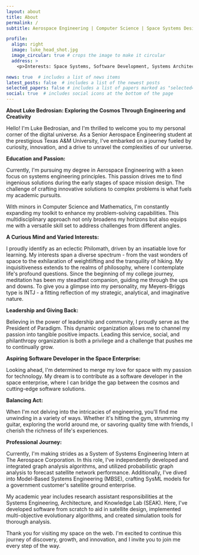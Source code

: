 ```yaml
---
layout: about
title: About
permalink: /
subtitle: Aerospace Engineering | Computer Science | Space Systems Design

profile:
  align: right
  image: luke_head_shot.jpg
  image_circular: true # crops the image to make it circular
  address: >
    <p>Interests: Space Systems, Software Development, Systems Architecting, System of Systems, AI/ML, Optimization, Modeling</p>

news: true  # includes a list of news items
latest_posts: false  # includes a list of the newest posts
selected_papers: false # includes a list of papers marked as "selected={true}"
social: true  # includes social icons at the bottom of the page
---
```


**About Luke Bedrosian: Exploring the Cosmos Through Engineering and Creativity**

Hello! I'm Luke Bedrosian, and I'm thrilled to welcome you to my personal corner of the digital universe. As a Senior Aerospace Engineering student at the prestigious Texas A&M University, I've embarked on a journey fueled by curiosity, innovation, and a drive to unravel the complexities of our universe.

**Education and Passion:**

Currently, I'm pursuing my degree in Aerospace Engineering with a keen focus on systems engineering principles. This passion drives me to find ingenious solutions during the early stages of space mission design. The challenge of crafting innovative solutions to complex problems is what fuels my academic pursuits.

With minors in Computer Science and Mathematics, I'm constantly expanding my toolkit to enhance my problem-solving capabilities. This multidisciplinary approach not only broadens my horizons but also equips me with a versatile skill set to address challenges from different angles.

**A Curious Mind and Varied Interests:**

I proudly identify as an eclectic Philomath, driven by an insatiable love for learning. My interests span a diverse spectrum - from the vast wonders of space to the exhilaration of weightlifting and the tranquility of hiking. My inquisitiveness extends to the realms of philosophy, where I contemplate life's profound questions. Since the beginning of my college journey, meditation has been my steadfast companion, guiding me through the ups and downs. To give you a glimpse into my personality, my Meyers-Briggs type is INTJ - a fitting reflection of my strategic, analytical, and imaginative nature.

**Leadership and Giving Back:**

Believing in the power of leadership and community, I proudly serve as the President of Paradigm. This dynamic organization allows me to channel my passion into tangible positive impacts. Leading this service, social, and philanthropy organization is both a privilege and a challenge that pushes me to continually grow.

**Aspiring Software Developer in the Space Enterprise:**

Looking ahead, I'm determined to merge my love for space with my passion for technology. My dream is to contribute as a software developer in the space enterprise, where I can bridge the gap between the cosmos and cutting-edge software solutions.

**Balancing Act:**

When I'm not delving into the intricacies of engineering, you'll find me unwinding in a variety of ways. Whether it's hitting the gym, strumming my guitar, exploring the world around me, or savoring quality time with friends, I cherish the richness of life's experiences.

**Professional Journey:**

Currently, I'm making strides as a System of Systems Engineering Intern at The Aerospace Corporation. In this role, I've independently developed and integrated graph analysis algorithms, and utilized probabilistic graph analysis to forecast satellite network performance. Additionally, I've dived into Model-Based Systems Engineering (MBSE), crafting SysML models for a government customer's satellite ground enterprise.

My academic year includes research assistant responsibilities at the Systems Engineering, Architecture, and Knowledge Lab (SEAK). Here, I've developed software from scratch to aid in satellite design, implemented multi-objective evolutionary algorithms, and created simulation tools for thorough analysis.


Thank you for visiting my space on the web. I'm excited to continue this journey of discovery, growth, and innovation, and I invite you to join me every step of the way.

